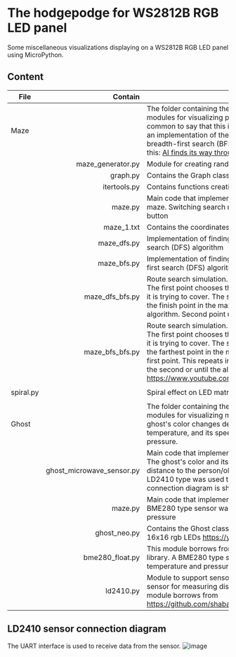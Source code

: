 # The hodgepodge for WS2812B RGB LED panel
Some miscellaneous visualizations displaying on a WS2812B RGB LED panel using MicroPython.

## Content  

| File | Contain | Purpose |
| --- |  ---: |  --- |
| Maze |  |The folder containing the main program codes and auxiliary modules for visualizing path finding in a maze. It is now common to say that this is the result of AI :smile:, but it is simply an implementation of the depth-first search (DFS) or breadth-first search (BFS) algorithm. It looks something like this: [AI finds its way through a maze](https://youtube.com/shorts/KfYbfn5_Zk4) |
|  | maze_generator.py | Module for creating random mazes |
|  |graph.py | Contains the Graph class as an undirected graph |
|  | itertools.py | Contains functions creating iterators |
|  | maze.py | Main code that implementation of finding a passage in a maze. Switching search modes (DFS or BFS) is done by the button |
|  | maze_1.txt | Contains the coordinates of the test maze  |
|  | maze_dfs.py | Implementation of finding a passage in a maze by depth-first search (DFS) algorithm |
|  | maze_bfs.py | Implementation of finding a passage in a maze by breadth-first search (DFS) algorithm |
|  | maze_dfs_bfs.py | Route search simulation. One point catches up with another. The first point chooses the shortest route to the second point it is trying to cover. The second point chooses the route to the finish point in the maze. First point using the BFS algorithm. Second point using the DFS algorithm |
|  | maze_bfs_bfs.py | Route search simulation. One point catches up with another. The first point chooses the shortest route to the second point it is trying to cover. The second point chooses the route to the farthest point in the maze so as not to intersect with the first point. This repeats in a loop until the first point covers the second or until the allotted time runs out. https://www.youtube.com/watch?v=QLT3La0Wb3k |
||  |  |
| spiral.py |  | Spiral effect on LED matrix  |
||  |  |
| Ghost |  | The folder containing the main program code and auxiliary modules for visualizing moving ghost body pixels. The ghost's color changes depending on the ambient temperature, and its speed of movement depends on pressure. |
|  | ghost_microwave_sensor.py | Main code that implementation of visualizing moving ghost. The ghost's color and its speed changes depending on the distance to the person/object present. A sensor of the HLK-LD2410 type was used to measure the distance. The sensor connection diagram is shown below.|
|  | maze.py | Main code that implementation of visualizing moving ghost. A BME280 type sensor was used to measure temperature and pressure |
|  | ghost_neo.py | Contains the Ghost class - ghost body pixels for WS2816, 16x16 rgb LEDs https://youtu.be/FMxCccp73rI|
|  | bme280_float.py | This module borrows from the Adafruit BME280 Python library. A BME280 type sensor was used to measure temperature and pressure |
|  | ld2410.py | Module to support sensor type HLK-LD2410 (microwave sensor for measuring distance to a person/object). This module borrows from https://github.com/shabaz123/LD2410/blob/main/ld2410.py |  

## LD2410 sensor connection diagram  
The UART interface is used to receive data from the sensor.
![image](https://github.com/user-attachments/assets/988554c0-2d21-4e60-a4eb-386cffd3efea)



